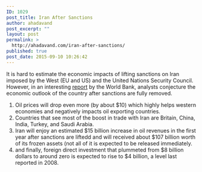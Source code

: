 ```yaml
---
ID: 1029
post_title: Iran After Sanctions
author: ahadavand
post_excerpt: ""
layout: post
permalink: >
  http://ahadavand.com/iran-after-sanctions/
published: true
post_date: 2015-09-10 10:26:42
---
```

<p class="font_8">It is hard to estimate the economic impacts of lifting sanctions on Iran imposed by the West (EU and US) and the United Nations Security Council. However, in an interesting <a href="http://www-wds.worldbank.org/external/default/WDSContentServer/WDSP/IB/2015/07/28/090224b083031bff/2_0/Rendered/PDF/Economic0impli0ng0sanctions0on0Iran.pdf?utm_&amp;&amp;&amp;" target="_blank">report</a> by the World Bank, analysts conjecture the economic outlook of the country after sanctions are fully removed.</p>

<ol>
	<li class="font_8">Oil prices will drop even more (by about $10) which highly helps western economies and negatively impacts oil exporting countries.</li>
	<li class="font_8">Countries that see most of the boost in trade with Iran are Britain, China, India, Turkey, and Saudi Arabia.</li>
	<li class="font_8">Iran will enjoy an estimated $15 billion increase in oil revenues in the first year after sanctions are liftedd and will received about $107 billion worth of its frozen assets (not all of it is expected to be released immediately.</li>
	<li class="font_8">and finally, foreign direct investment that plummeted from $8 billion dollars to around zero is expected to rise to $4 billion, a level last reported in 2008.</li>
</ol>
